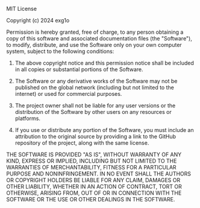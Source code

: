 MIT License

Copyright (c) 2024 exg1o

Permission is hereby granted, free of charge, to any person obtaining a copy of this software and associated documentation files (the "Software"), 
to modify, distribute, and use the Software only on your own computer system, subject to the following conditions:

1. The above copyright notice and this permission notice shall be included in all copies or substantial portions of the Software.

2. The Software or any derivative works of the Software may not be published on the global network (including but not limited to the internet) or used for commercial purposes.

3. The project owner shall not be liable for any user versions or the distribution of the Software by other users on any resources or platforms.

4. If you use or distribute any portion of the Software, you must include an attribution to the original source by providing a link to the GitHub repository of the project, along with the same license.

THE SOFTWARE IS PROVIDED "AS IS", WITHOUT WARRANTY OF ANY KIND, EXPRESS OR IMPLIED, INCLUDING BUT NOT LIMITED TO THE WARRANTIES OF 
MERCHANTABILITY, FITNESS FOR A PARTICULAR PURPOSE AND NONINFRINGEMENT. IN NO EVENT SHALL THE AUTHORS OR COPYRIGHT HOLDERS BE LIABLE FOR 
ANY CLAIM, DAMAGES OR OTHER LIABILITY, WHETHER IN AN ACTION OF CONTRACT, TORT OR OTHERWISE, ARISING FROM, OUT OF OR IN CONNECTION WITH 
THE SOFTWARE OR THE USE OR OTHER DEALINGS IN THE SOFTWARE.
